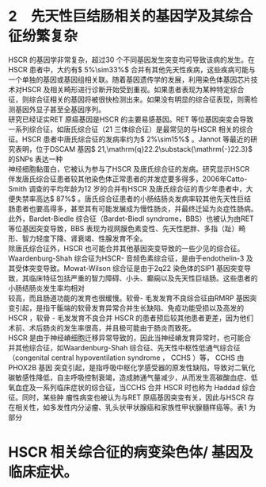 # 2　先天性巨结肠相关的基因学及其综合征纷繁复杂  
HSCR 的基因学非常复杂，超过30 个不同基因发生突变均可导致该病的发生。在HSCR 患者中，大约有$ 5\%\sim33\%$  合并有其他先天性疾病，这些疾病可能与一个单独的基因或基因组相关联。随着基因遗传学的发展，利用染色体基因芯片技术对HSCR 及相关畸形进行诊断开始受到重视。如果患者表现为某种特定综合征，则综合征相关的基因将被很快检测出来。如果没有明显的综合征表现，则需检测基因外显子甚至全基因序列。  
研究已经证实RET 原癌基因是HSCR 的主要易感基因。RET 等位基因突变会导致一系列综合征，如唐氏综合征（21 三体综合征）是最常见的与HSCR 相关的综合征。HSCR 患者中唐氏综合征的发病率约为$ 2\%\sim15\%$ 。Jannot 等最近的研究表明，位于DSCAM 基因$ 21\,\mathrm{q}22.2\substack{\mathrm{-}22.3}$     的SNPs 表达一种  
神经细胞黏蛋白，它被认为参与了HSCR 及唐氏综合征的发病。研究显示HSCR 伴发唐氏综合征患者较其他染色体正常患者的并发症要多得多，2006年Catto-Smith 调查的平均年龄为12 岁的合并有HSCR 及唐氏综合征的青少年患者中，大便失禁率高达$ 87\%$ 。唐氏综合征患者的小肠结肠炎发病率较其他先天性巨结肠患者也要高得多，甚至其有可能发展成为慢性肠炎，并最终迁延为炎症性肠病。此外，Bardet-Biedle 综合征（Bardet-Biedl syndrome，BBS）也被认为由RET 等位基因突变导致，BBS 表现为视网膜色素变性、先天性肥胖、多指（趾）畸 形、智力轻度下降、肾衰竭、性腺发育不全。  
除唐氏综合征外，HSCR 也可能合并其他基因突变导致的一些少见的综合征。Waardenburg-Shah 综合征为HSCR- 音频色素综合征，是由于endothelin-3 及其受体突变导致。Mowat-Wilson 综合征是由于2q22 染色体的SIP1 基因突变导致，其临床特征包括严重的智力障碍、小头、癫痫以及先天性巨结肠。这些患者的小肠结肠炎发生率均相对  
较高，而且肠道功能的发育也很缓慢。软骨- 毛发发育不良综合征由RMRP 基因突变引起，是指干骺端的软骨发育异常合并生长缺陷、免疫功能受损以及高发的 HSCR ，软骨 -  毛发发育不良合并 HSCR 的患者预后较其他患者更差，因为他们术前、术后肠炎的发生率很高，并且极可能由于肠炎而致死。  
HSCR 是由于神经嵴细胞迁移异常导致的，因此当神经嵴发育异常时，也可能合并其他综合征，如Waardenburg-Shah 综合征、先天性中枢性低通气综合征（congenital central hypoventilation syndrome ， CCHS ）等， CCHS  由 PHOX2B  基因 突变引起，是指呼吸中枢化学感受器的原发性缺陷，导致对二氧化碳敏感性降低，自主呼吸控制衰竭，造成肺通气量减少，从而发生高碳酸血症、低氧血症及一系列临床症状的综合征，当CCHS 合并 HSCR  时也称为 Haddad  综合征。同时，某些肿 瘤性病变也被认为与RET 原癌基因突变有关，因此与HSCR 存在相关性，如多发性内分泌瘤、乳头状甲状腺癌和家族性甲状腺髓样癌等。表1 为部分  
# HSCR 相关综合征的病变染色体/ 基因及临床症状。  
